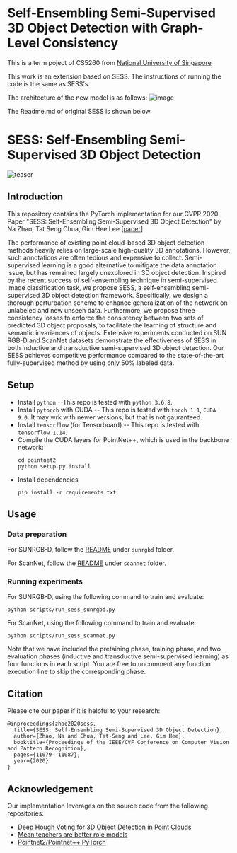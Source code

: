 # Self-Ensembling Semi-Supervised 3D Object Detection with Graph-Level Consistency
This is a term poject of CS5260 from <a href="http://www.nus.edu.sg/" target="_blank">National University of Singapore</a>

This work is an extension based on SESS. The instructions of running the code is the same as SESS's.

The architecture of the new model is as follows:
![image](https://user-images.githubusercontent.com/48831875/162203771-72f9fa6f-cc1b-4166-b274-3511c605c2a4.png)

The Readme.md of original SESS is shown below.
# SESS: Self-Ensembling Semi-Supervised 3D Object Detection


![teaser](https://github.com/Na-Z/sess/blob/master/teaser.jpg)

## Introduction
This repository contains the PyTorch implementation for our CVPR 2020 Paper 
"SESS: Self-Ensembling Semi-Supervised 3D Object Detection" by Na Zhao, Tat Seng Chua, Gim Hee Lee 
[[paper](https://arxiv.org/pdf/1912.11803.pdf)]

The performance of existing point cloud-based 3D object detection methods heavily relies on large-scale high-quality 3D 
annotations. However, such annotations are often tedious and expensive to collect. Semi-supervised learning is a good 
alternative to mitigate the data annotation issue, but has remained largely unexplored in 3D object detection. Inspired 
by the recent success of self-ensembling technique in semi-supervised image classification task, we propose SESS, a 
self-ensembling semi-supervised 3D object detection framework. Specifically, we design a thorough perturbation scheme 
to enhance generalization of the network on unlabeled and new unseen data. Furthermore, we propose three consistency 
losses to enforce the consistency between two sets of predicted 3D object proposals, to facilitate the learning of 
structure and semantic invariances of objects. Extensive experiments conducted on SUN RGB-D and ScanNet datasets 
demonstrate the effectiveness of SESS in both inductive and transductive semi-supervised 3D object detection. Our SESS 
achieves competitive performance compared to the state-of-the-art fully-supervised method by using only 50% labeled data.

## Setup
- Install `python` --This repo is tested with `python 3.6.8`.
- Install `pytorch` with CUDA -- This repo is tested with `torch 1.1`, `CUDA 9.0`. 
It may wrk with newer versions, but that is not gauranteed.
- Install `tensorflow` (for Tensorboard) -- This repo is tested with `tensorflow 1.14`.
- Compile the CUDA layers for PointNet++, which is used in the backbone network:
    ```
    cd pointnet2
    python setup.py install
    ```
- Install dependencies
    ```
    pip install -r requirements.txt
    ```

## Usage
### Data preparation
For SUNRGB-D, follow the [README](https://github.com/Na-Z/sess/blob/master/sunrgbd/README.md) under `sunrgbd` folder.

For ScanNet, follow the [README](https://github.com/Na-Z/sess/blob/master/scannet/README.md) under `scannet` folder.

### Running experiments
For SUNRGB-D, using the following command to train and evaluate:
    
    python scripts/run_sess_sunrgbd.py

For ScanNet, using the following command to train and evaluate:
    
    python scripts/run_sess_scannet.py

Note that we have included the pretaining phase, training phase, and two evaluation phases 
 (inductive and transductive semi-supervised learning) as four functions in each script. 
You are free to uncomment any function execution line to skip the corresponding phase. 

## Citation
Please cite our paper if it is helpful to your research:

    @inproceedings{zhao2020sess,
      title={SESS: Self-Ensembling Semi-Supervised 3D Object Detection},
      author={Zhao, Na and Chua, Tat-Seng and Lee, Gim Hee},
      booktitle={Proceedings of the IEEE/CVF Conference on Computer Vision and Pattern Recognition},
      pages={11079--11087},
      year={2020}
    }


## Acknowledgement
Our implementation leverages on the source code from the following repositories:
- [Deep Hough Voting for 3D Object Detection in Point Clouds](https://github.com/facebookresearch/votenet)
- [Mean teachers are better role models](https://github.com/CuriousAI/mean-teacher)
- [Pointnet2/Pointnet++ PyTorch](https://github.com/erikwijmans/Pointnet2_PyTorch)
